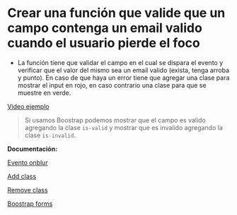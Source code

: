 # Crear una función que valide que un campo contenga un email valido cuando el usuario pierde el foco

- La función tiene que validar el campo en el cual se dispara el evento y verificar que el valor del mismo sea un email valido (exista, tenga arroba y punto). En caso de que haya un error tiene que agregar una clase para mostrar el input en rojo, en caso contrario una clase para que se muestre en verde.

[Video ejemplo](https://www.useloom.com/share/659ec51a08274bcfa33e04d72fb5113a)

> Si usamos Boostrap podemos mostrar que el campo es valido agregando la clase `is-valid` y mostrar que es invalido agregando la clase `is-invalid`.

**Documentación:**

[Evento onblur](https://www.w3schools.com/jsref/event_onblur.asp)

[Add class](https://www.w3schools.com/howto/howto_js_add_class.asp)

[Remove class](https://www.w3schools.com/howto/howto_js_remove_class.asp)

[Boostrap forms](https://getbootstrap.com/docs/4.0/components/forms/)